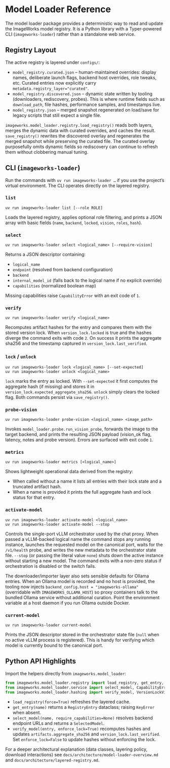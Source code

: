 # Model Loader Reference

The model loader package provides a deterministic way to read and update the
ImageWorks model registry. It is a Python library with a Typer-powered CLI
(`imageworks-loader`) rather than a standalone web service.

## Registry Layout

The active registry is layered under `configs/`:

- `model_registry.curated.json` – human-maintained overrides: display names,
  deliberate launch flags, backend host overrides, role tweaks, etc. Curated
  entries now explicitly carry `metadata.registry_layer="curated"`.
- `model_registry.discovered.json` – dynamic state written by tooling
  (downloaders, rediscovery, probes). This is where runtime fields such as
  `download_path`, file hashes, performance samples, and timestamps live.
- `model_registry.json` – merged snapshot regenerated on load/save for legacy
  scripts that still expect a single file.

`imageworks.model_loader.registry.load_registry()` reads both layers, merges the
dynamic data with curated overrides, and caches the result. `save_registry()`
rewrites the discovered overlay and regenerates the merged snapshot while
preserving the curated file. The curated overlay purposefully omits dynamic
fields so rediscovery can continue to refresh them without clobbering manual
tuning.

## CLI (`imageworks-loader`)

Run the commands with `uv run imageworks-loader …` if you use the project’s
virtual environment. The CLI operates directly on the layered registry.

### `list`

```
uv run imageworks-loader list [--role ROLE]
```

Loads the layered registry, applies optional role filtering, and prints a JSON
array with basic fields (`name`, `backend`, `locked`, `vision`, `roles`,
`hash`).

### `select`

```
uv run imageworks-loader select <logical_name> [--require-vision]
```

Returns a JSON descriptor containing:

- `logical_name`
- `endpoint` (resolved from backend configuration)
- `backend`
- `internal_model_id` (falls back to the logical name if no explicit override)
- `capabilities` (normalized boolean map)

Missing capabilities raise `CapabilityError` with an exit code of `1`.

### `verify`

```
uv run imageworks-loader verify <logical_name>
```

Recomputes artifact hashes for the entry and compares them with the stored
version lock. When `version_lock.locked` is true and the hashes diverge the
command exits with code `2`. On success it prints the aggregate sha256 and the
timestamp captured in `version_lock.last_verified`.

### `lock` / `unlock`

```
uv run imageworks-loader lock <logical_name> [--set-expected]
uv run imageworks-loader unlock <logical_name>
```

`lock` marks the entry as locked. With `--set-expected` it first computes the
aggregate hash (if missing) and stores it in
`version_lock.expected_aggregate_sha256`. `unlock` simply clears the locked
flag. Both commands persist via `save_registry()`.

### `probe-vision`

```
uv run imageworks-loader probe-vision <logical_name> <image_path>
```

Invokes `model_loader.probe.run_vision_probe`, forwards the image to the target
backend, and prints the resulting JSON payload (vision_ok flag, latency, notes
and probe version). Errors are surfaced with exit code `1`.

### `metrics`

```
uv run imageworks-loader metrics [<logical_name>]
```

Shows lightweight operational data derived from the registry:

- When called without a name it lists all entries with their lock state and a
  truncated artifact hash.
- When a name is provided it prints the full aggregate hash and lock status for
  that entry.

### `activate-model`

```
uv run imageworks-loader activate-model <logical_name>
uv run imageworks-loader activate-model --stop
```

Controls the single-port vLLM orchestrator used by the chat proxy. When passed
a vLLM-backed logical name the command stops any running instance, launches the
requested model on the canonical port, waits for the `/v1/health` probe, and
writes the new metadata to the orchestrator state file. `--stop` (or passing the
literal value `none`) shuts down the active instance without starting a new
model. The command exits with a non-zero status if orchestration is disabled or
the switch fails.

The downloader/importer layer also sets sensible defaults for Ollama entries.
When an Ollama model is recorded and no host is provided, the tooling now
injects `backend_config.host = "imageworks-ollama"` (overridable with
`IMAGEWORKS_OLLAMA_HOST`) so proxy containers talk to the bundled Ollama
service without additional curation. Point the environment variable at a host
daemon if you run Ollama outside Docker.

### `current-model`

```
uv run imageworks-loader current-model
```

Prints the JSON descriptor stored in the orchestrator state file (`null` when no
active vLLM process is registered). This is handy for verifying which model is
currently bound to the canonical port.

## Python API Highlights

Import the helpers directly from `imageworks.model_loader`:

```python
from imageworks.model_loader.registry import load_registry, get_entry, save_registry
from imageworks.model_loader.service import select_model, CapabilityError
from imageworks.model_loader.hashing import verify_model, VersionLockViolation
```

- `load_registry(force=True)` refreshes the layered cache.
- `get_entry(name)` returns a `RegistryEntry` dataclass; raising `KeyError` when
  absent.
- `select_model(name, require_capabilities=None)` resolves backend endpoint
  URLs and returns a `SelectedModel`.
- `verify_model(entry, enforce_lock=True)` recomputes hashes and updates
  `artifacts.aggregate_sha256` and `version_lock.last_verified`. Set
  `enforce_lock=False` to update hashes without enforcing the lock.

For a deeper architectural explanation (data classes, layering policy, download
interactions) see `docs/architecture/model-loader-overview.md` and
`docs/architecture/layered-registry.md`.
